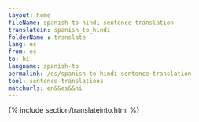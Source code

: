 ```yaml
---
layout: home
fileName: spanish-to-hindi-sentence-translation
translatein: spanish_to_hindi
folderName : translate
lang: es
from: es
to: hi
langname: spanish-to
permalink: /es/spanish-to-hindi-sentence-translation
tool: sentence-translations
matchurls: en&&es&&hi
---
```

{% include section/translateinto.html %}
